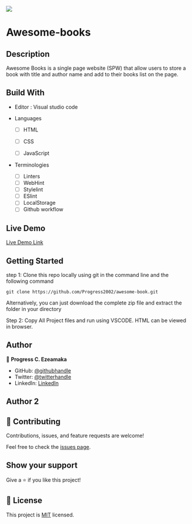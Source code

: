 ![](https://img.shields.io/badge/Microverse-blueviolet)

# Awesome-books

## Description

Awesome Books is a single page website (SPW) that allow users to store a book with title and author name and add to their books list on the page.

## Build With

- Editor : Visual studio code

- Languages

  - [ ] HTML
  - [ ] CSS
  - [ ] JavaScript


- Terminologies
  - [ ] Linters
  - [ ] WebHint
  - [ ] Stylelint
  - [ ] ESlint
  - [ ] LocalStorage
  - [ ] Github workflow

## Live Demo 

[Live Demo Link](https://progress2002.github.io/awesome-book/)

<!-- ## Link to Presentation on this Project

[See Presentation]() -->


## Getting Started

step 1:
Clone this repo locally using git in the command line and the following command

```
git clone https://github.com/Progress2002/awesome-book.git
```

Alternatively, you can just download the complete zip file and extract the folder in your directory

Step 2:
Copy All Project files and run using VSCODE. HTML can be viewed in browser.



## Author 

👤 **Progress C. Ezeamaka**

- GitHub: [@githubhandle](https://github.com/Progress2002)
- Twitter: [@twitterhandle](https://twitter.com/Progress_2002)
- LinkedIn: [LinkedIn](https://www.linkedin.com/in/progress-ezeamaka-27b114247)

## Author 2

## 🤝 Contributing

Contributions, issues, and feature requests are welcome!

Feel free to check the [issues page](https://github.com/Progress2002/awesome-book/issues).

## Show your support

Give a ⭐️ if you like this project!

## 📝 License

This project is [MIT](https://github.com/Progress2002/awesome-book/blob/main/LICENSE) licensed.


